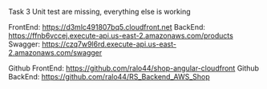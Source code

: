 Task 3
Unit test are missing, everything else is working

FrontEnd: https://d3mlc491807bq5.cloudfront.net 
BackEnd: https://ffnb6vccej.execute-api.us-east-2.amazonaws.com/products
Swagger:  https://czq7w9l6rd.execute-api.us-east-2.amazonaws.com/swagger

Github FrontEnd: https://github.com/ralo44/shop-angular-cloudfront
Github BackEnd: https://github.com/ralo44/RS_Backend_AWS_Shop